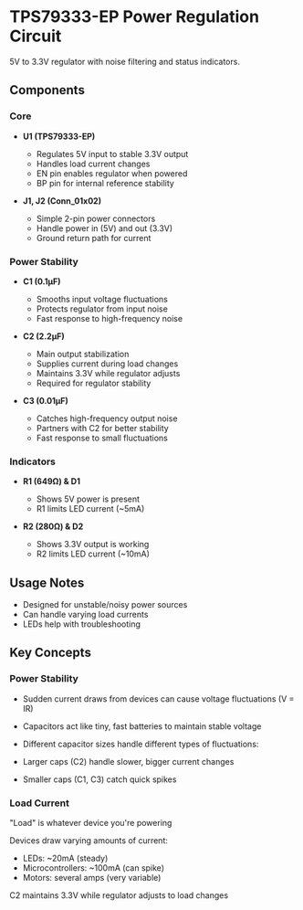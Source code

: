 # TPS79333-EP Power Regulation Circuit
5V to 3.3V regulator with noise filtering and status indicators.

## Components

### Core
- **U1 (TPS79333-EP)**
  - Regulates 5V input to stable 3.3V output
  - Handles load current changes
  - EN pin enables regulator when powered
  - BP pin for internal reference stability

- **J1, J2 (Conn_01x02)**
  - Simple 2-pin power connectors
  - Handle power in (5V) and out (3.3V)
  - Ground return path for current

### Power Stability
- **C1 (0.1μF)**
  - Smooths input voltage fluctuations
  - Protects regulator from input noise
  - Fast response to high-frequency noise

- **C2 (2.2μF)**
  - Main output stabilization
  - Supplies current during load changes
  - Maintains 3.3V while regulator adjusts
  - Required for regulator stability

- **C3 (0.01μF)**
  - Catches high-frequency output noise
  - Partners with C2 for better stability
  - Fast response to small fluctuations

### Indicators
- **R1 (649Ω) & D1**
  - Shows 5V power is present
  - R1 limits LED current (~5mA)

- **R2 (280Ω) & D2**
  - Shows 3.3V output is working
  - R2 limits LED current (~10mA)

## Usage Notes
- Designed for unstable/noisy power sources
- Can handle varying load currents
- LEDs help with troubleshooting


## Key Concepts

### Power Stability

- Sudden current draws from devices can cause voltage fluctuations (V = IR)
- Capacitors act like tiny, fast batteries to maintain stable voltage
- Different capacitor sizes handle different types of fluctuations:

- Larger caps (C2) handle slower, bigger current changes
- Smaller caps (C1, C3) catch quick spikes



### Load Current

"Load" is whatever device you're powering

Devices draw varying amounts of current:
- LEDs: ~20mA (steady)
- Microcontrollers: ~100mA (can spike)
- Motors: several amps (very variable)

C2 maintains 3.3V while regulator adjusts to load changes

